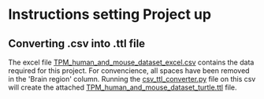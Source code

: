 # Instructions setting Project up
## Converting .csv into .ttl file

The excel file [TPM_human_and_mouse_dataset_excel.csv](TPM_human_and_mouse_dataset_excel.csv) contains the data required for this project.
For convencience, all spaces have been removed in the 'Brain region' column. 
Running the [csv_ttl_converter.py](csv_ttl_converter.py) file on this csv will create the attached [TPM_human_and_mouse_dataset_turtle.ttl](TPM_human_and_mouse_dataset_turtle.ttl) file.
